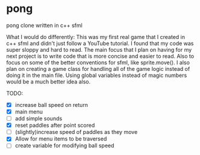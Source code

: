 # pong
pong clone written in c++ sfml

What I would do differently: This was my first real game that I created in c++ sfml and didn't just follow a YouTube tutorial. I found that my code was super sloppy and hard to read. The main focus that I plan on having for my next project is to write code that is more concise and easier to read. Also to focus on some of the better conventions for sfml, like sprite.move(). I also plan on creating a game class for handling all of the game logic instead of doing it in the main file. Using global variables instead of magic numbers would be a much better idea also. 

TODO:
- [x] increase ball speed on return
- [x] main menu
- [ ] add simple sounds
- [x] reset paddles after point scored
- [ ] (slightly)increase speed of paddles as they move
- [x] Allow for menu items to be traversed
- [ ] create variable for modifying ball speed
